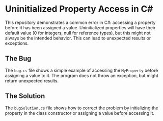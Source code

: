 # Uninitialized Property Access in C#

This repository demonstrates a common error in C#: accessing a property before it has been assigned a value.  Uninitialized properties will have their default value (0 for integers, null for reference types), but this might not always be the intended behavior.  This can lead to unexpected results or exceptions. 

## The Bug
The `bug.cs` file shows a simple example of accessing the `MyProperty` before assigning a value to it. The program does not throw an exception, but might return unexpected results. 

## The Solution
The `bugSolution.cs` file shows how to correct the problem by initializing the property in the class constructor or assigning a value before accessing it.